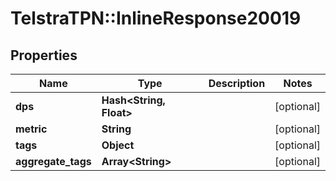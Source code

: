 # TelstraTPN::InlineResponse20019

## Properties
Name | Type | Description | Notes
------------ | ------------- | ------------- | -------------
**dps** | **Hash&lt;String, Float&gt;** |  | [optional] 
**metric** | **String** |  | [optional] 
**tags** | **Object** |  | [optional] 
**aggregate_tags** | **Array&lt;String&gt;** |  | [optional] 


